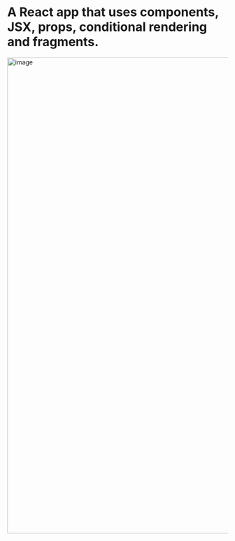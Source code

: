 # A React app that uses components, JSX, props, conditional rendering and fragments. 

<img width="1088" alt="image" src="https://github.com/user-attachments/assets/957f023c-f349-461f-bc8f-201226e953b7" />
